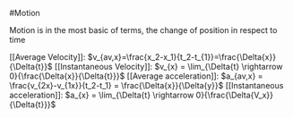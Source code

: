 #Motion

Motion is in the most basic of terms, the change of position in respect to time

[[Average Velocity]]: $v_{av,x}=\frac{x_2-x_1}{t_2-t_{1}}=\frac{\Delta{x}}{\Delta{t}}$
[[Instantaneous Velocity]]: $v_{x} = \lim_{\Delta{t} \rightarrow 0}{\frac{\Delta{x}}{\Delta{t}}}$
[[Average acceleration]]:  $a_{av,x} = \frac{v_{2x}-v_{1x}}{t_2-t_1} = \frac{\Delta{x}}{\Delta{y}}$
[[Instantaneous acceleration]]: $a_{x} = \lim_{\Delta{t} \rightarrow 0}{\frac{\Delta{V_x}}{\Delta{t}}}$



